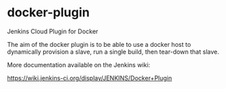 docker-plugin
=============

Jenkins Cloud Plugin for Docker

The aim of the docker plugin is to be able to use a docker host to
dynamically provision a slave, run a single build, then tear-down
that slave.

More documentation available on the Jenkins wiki:

https://wiki.jenkins-ci.org/display/JENKINS/Docker+Plugin
